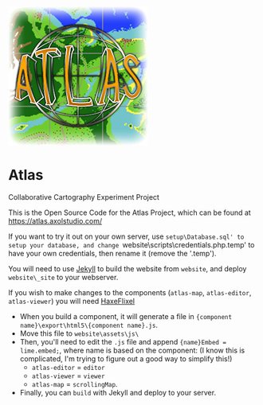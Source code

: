 [![](https://github.com/AxolStudio/Atlas/blob/master/website/_assets/images/color-logo.png?raw=true)](https://atlas.axolstudio.com/)

# Atlas
Collaborative Cartography Experiment Project

This is the Open Source Code for the Atlas Project, which can be found at https://atlas.axolstudio.com/

If you want to try it out on your own server, use `setup\Database.sql' to setup your database, and change `website\scripts\credentials.php.temp' to have your own credentials, then rename it (remove the '.temp').

You will need to use [Jekyll](https://jekyllrb.com/) to build the website from `website`, and deploy `website\_site` to your webserver.

If you wish to make changes to the components (`atlas-map`, `atlas-editor`, `atlas-viewer`) you will need [HaxeFlixel](https://haxeflixel.com/)

* When you build a component, it will generate a file in `{component name}\export\html5\{component name}.js`. 
* Move this file to `website\assets\js\`
* Then, you'll need to edit the `.js` file and append `{name}Embed = lime.embed;`, where name is based on the component: (I know this is complicated, I'm trying to figure out a good way to simplify this!) 
  * `atlas-editor` = `editor`
  * `atlas-viewer` = `viewer`
  * `atlas-map` = `scrollingMap`. 
* Finally, you can `build` with Jekyll and deploy to your server.
